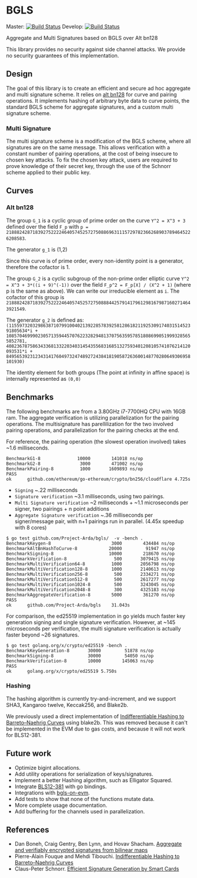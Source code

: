 # BGLS
Master: [![Build Status](https://travis-ci.org/Project-Arda/bgls.svg?branch=master)](https://travis-ci.org/Project-Arda/bgls)
Develop: [![Build Status](https://travis-ci.org/Project-Arda/bgls.svg?branch=develop)](https://travis-ci.org/Project-Arda/bgls)

Aggregate and Multi Signatures based on BGLS over Alt bn128

This library provides no security against side channel attacks. We provide no security guarantees of this implementation.

## Design
The goal of this library is to create an efficient and secure ad hoc aggregate and multi signature scheme. It relies on [alt bn128](https://github.com/ethereum/go-ethereum/tree/master/crypto/bn256) for curve and pairing operations. It implements hashing of arbitrary byte data to curve points, the standard BGLS scheme for aggregate signatures, and a custom multi signature scheme.

### Multi Signature
The multi signature scheme is a modification of the BGLS scheme, where all signatures are on the same message. This allows verification with a constant number of pairing operations, at the cost of being insecure to chosen key attacks. To fix the chosen key attack, users are required to prove knowledge of their secret key, through the use of the Schnorr scheme applied to their public key.

## Curves
### Alt bn128

The group `G_1` is a cyclic group of prime order on the curve `Y^2 = X^3 + 3` defined over the field `F_p` with `p = 21888242871839275222246405745257275088696311157297823662689037894645226208583`.

The generator `g_1` is (1,2)

Since this curve is of prime order, every non-identity point is a generator, therefore the cofactor is 1.

The group `G_2` is a cyclic subgroup of the non-prime order elliptic curve `Y^2 = X^3 + 3*((i + 9)^(-1))` over the field `F_p^2 = F_p[X] / (X^2 + 1)` (where p is the same as above). We can write our irreducible element as `i`. The cofactor of this group is `21888242871839275222246405745257275088844257914179612981679871602714643921549`.

The generator `g_2` is defined as: `(11559732032986387107991004021392285783925812861821192530917403151452391805634*i + 10857046999023057135944570762232829481370756359578518086990519993285655852781, 4082367875863433681332203403145435568316851327593401208105741076214120093531*i + 8495653923123431417604973247489272438418190587263600148770280649306958101930)`

The identity element for both groups (The point at infinity in affine space) is internally represented as `(0,0)`

## Benchmarks
The following benchmarks are from a 3.80GHz i7-7700HQ CPU with 16GB ram. The aggregate verification is utilizing parallelization for the pairing operations. The multisignature has parellilization for the two involved pairing operations, and parallelization for the pairing checks at the end.

For reference, the pairing operation (the slowest operation involved) takes ~1.6 milliseconds.
```
BenchmarkG1-8        	   10000	    141018 ns/op
BenchmarkG2-8        	    3000	    471002 ns/op
BenchmarkPairing-8   	    1000	   1609893 ns/op
PASS
ok  	github.com/ethereum/go-ethereum/crypto/bn256/cloudflare	4.725s
```

- `Signing` ~.22 milliseconds
- `Signature verification` ~3.1 milliseconds, using two pairings.
- `Multi Signature verification` ~2 milliseconds + ~1.1 microseconds per signer, two pairings + n point additions
- `Aggregate Signature verification` ~.36 milliseconds per signer/message pair, with n+1 pairings run in parallel. (4.45x speedup with 8 cores)

```
$ go test github.com/Project-Arda/bgls/  -v -bench .
BenchmarkKeygen-8                  	    3000	    434484 ns/op
BenchmarkAltBnHashToCurve-8        	   20000	     91947 ns/op
BenchmarkSigning-8                 	   10000	    218670 ns/op
BenchmarkVerification-8            	     500	   3079415 ns/op
BenchmarkMultiVerification64-8     	    1000	   2056798 ns/op
BenchmarkMultiVerification128-8    	    1000	   2140613 ns/op
BenchmarkMultiVerification256-8    	     500	   2334271 ns/op
BenchmarkMultiVerification512-8    	     500	   2617277 ns/op
BenchmarkMultiVerification1024-8   	     500	   3243045 ns/op
BenchmarkMultiVerification2048-8   	     300	   4325183 ns/op
BenchmarkAggregateVerification-8   	    5000	    361270 ns/op
PASS
ok  	github.com/Project-Arda/bgls	31.043s
```
For comparison, the ed25519 implementation in go yields much faster key generation signing and single signature verification. However, at ~145 microseconds per verification, the multi signature verification is actually faster beyond ~26 signatures.
```
$ go test golang.org/x/crypto/ed25519 -bench .
BenchmarkKeyGeneration-8   	   30000	     51878 ns/op
BenchmarkSigning-8         	   30000	     54050 ns/op
BenchmarkVerification-8    	   10000	    145063 ns/op
PASS
ok  	golang.org/x/crypto/ed25519	5.750s
```

### Hashing
The hashing algorithm is currently try-and-increment, and we support SHA3, Kangaroo twelve, Keccak256, and Blake2b.

We previously used a direct implementation of [Indifferentiable Hashing to Barreto–Naehrig Curves](http://www.di.ens.fr/~fouque/pub/latincrypt12.pdf) using blake2b. This was removed because it can't be implemented in the EVM due to gas costs, and because it will not work for BLS12-381.

## Future work
- Optimize bigint allocations.
- Add utility operations for serialization of keys/signatures.
- Implement a better Hashing algorithm, such as Elligator Squared.
- Integrate [BLS12-381](https://github.com/ebfull/pairing/tree/master/src/bls12_381) with go bindings.
- Integrations with [bgls-on-evm](https://github.com/jlandrews/bgls-on-evm).
- Add tests to show that none of the functions mutate data.
- More complete usage documentation.
- Add buffering for the channels used in parallelization.

## References
- Dan Boneh, Craig Gentry, Ben Lynn, and Hovav Shacham. [Aggregate and verifiably encrypted signatures from bilinear maps](https://www.iacr.org/archive/eurocrypt2003/26560416/26560416.pdf)
- Pierre-Alain Fouque and Mehdi Tibouchi. [Indifferentiable Hashing to
Barreto–Naehrig Curves](http://www.di.ens.fr/~fouque/pub/latincrypt12.pdf)
- Claus-Peter Schnorr. [Efficient Signature Generation by Smart Cards](https://pdfs.semanticscholar.org/3dfb/4764c0eaa69a12b78f3ec8736aae7e81de78.pdf)

